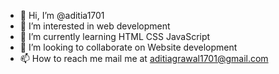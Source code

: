 - 👋 Hi, I’m @aditia1701
- 👀 I’m interested in web development
- 🌱 I’m currently learning HTML CSS JavaScript 
- 💞️ I’m looking to collaborate on Website development
- 📫 How to reach me mail me at aditiagrawal1701@gmail.com 

<!---
aditia1701/aditia1701 is a ✨ special ✨ repository because its `README.md` (this file) appears on your GitHub profile.
You can click the Preview link to take a look at your changes.
--->
